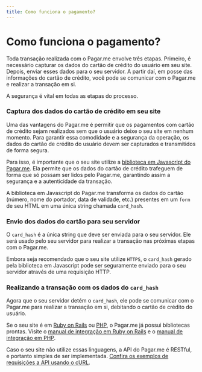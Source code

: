 ```yaml
---
title: Como funciona o pagamento?
---
```


# Como funciona o pagamento?

Toda transação realizada com o Pagar.me envolve três etapas. Primeiro, é necessário capturar os dados do cartão de crédito do usuário em seu site. Depois, enviar esses dados para o seu servidor. A partir daí, em posse das informações do cartão de crédito, você pode se comunicar com o Pagar.me e realizar a transação em si.

A segurança é vital em todas as etapas do processo.

### Captura dos dados do cartão de crédito em seu site

Uma das vantagens do Pagar.me é permitir que os pagamentos com cartão de crédito sejam realizados sem que o usuário deixe o seu site em nenhum momento. Para garantir essa comodidade e a segurança da operação, os dados do cartão de crédito do usuário devem ser capturados e transmitidos de forma segura.

Para isso, é importante que o seu site utilize a [biblioteca em Javascript do Pagar.me](/docs/apis/javascript). Ela permite que os dados do cartão de crédito trafeguem de forma que só possam ser lidos pelo Pagar.me, garantindo assim a segurança e a autenticidade da transação.

A biblioteca em Javascript do Pagar.me transforma os dados do cartão (número, nome do portador, data de validade, etc.) presentes em um `form` de seu HTML em uma única string chamada `card_hash`.

### Envio dos dados do cartão para seu servidor

O `card_hash` é a única string que deve ser enviada para o seu servidor. Ele será usado pelo seu servidor para realizar a transação nas próximas etapas com o Pagar.me.

Embora seja recomendado que o seu site utilize `HTTPS`, o `card_hash` gerado pela biblioteca em Javascript pode ser seguramente enviado para o seu servidor através de uma requisição HTTP.

### Realizando a transação com os dados do `card_hash`

Agora que o seu servidor detém o `card_hash`, ele pode se comunicar com o Pagar.me para realizar a transação em si, debitando o cartão de crédito do usuário.

Se o seu site é em [Ruby on Rails](http://rubyonrails.org) ou [PHP](http://php.net), o Pagar.me já possui bibliotecas prontas. Visite o [manual de integração em Ruby on Rails](/apis/ruby) e o [manual de integração em PHP](/apis/php).

Caso o seu site não utilize essas linguagens, a API do Pagar.me é RESTful, e portanto simples de ser implementada. [Confira os exemplos de requisições a API usando o cURL](/docs/restful-api/examples).
